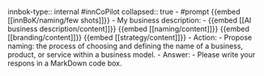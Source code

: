 innbok-type:: internal
#innCoPilot
collapsed:: true
	- #prompt {{embed [[innBoK/naming/few shots]]}}
		- My business description:
		- {{embed [[AI business description/content]]}} {{embed [[naming/content]]}} {{embed [[branding/content]]}} {{embed [[strategy/content]]}}
		- Action:
		- Propose naming: the process of choosing and defining the name of a business, product, or service within a business model.
		- Answer:
		- Please write your respons in a MarkDown code box.




